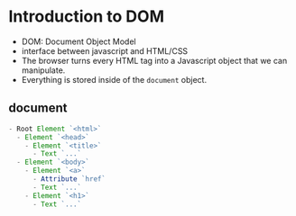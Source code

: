 # Introduction to DOM

- DOM: Document Object Model
- interface between javascript and HTML/CSS
- The browser turns every HTML tag into a Javascript object that we can manipulate.
- Everything is stored inside of the `document` object.

## document

```js
- Root Element `<html>`
  - Element `<head>`
    - Element `<title>`
      - Text `...`
  - Element `<body>`
    - Element `<a>`
      - Attribute `href`
      - Text `...`
    - Element `<h1>`
      - Text `...`
```
